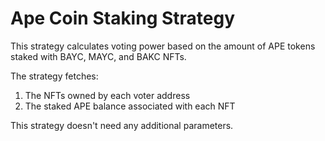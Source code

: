 # Ape Coin Staking Strategy

This strategy calculates voting power based on the amount of APE tokens staked with BAYC, MAYC, and BAKC NFTs.

The strategy fetches:

1. The NFTs owned by each voter address
2. The staked APE balance associated with each NFT

This strategy doesn't need any additional parameters.
